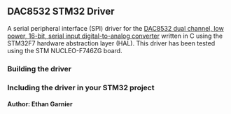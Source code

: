 ## DAC8532 STM32 Driver
A serial peripheral interface (SPI) driver for the [DAC8532 dual channel, low power, 16-bit, serial input digital-to-analog converter](https://www.ti.com/lit/ds/symlink/dac8532.pdf?ts=1714978561542&ref_url=https%253A%252F%252Fwww.ti.com%252Fproduct%252FDAC8532) written in C using the STM32F7 hardware abstraction layer (HAL). This driver has been tested using the STM NUCLEO-F746ZG board.

### Building the driver

### Including the driver in your STM32 project

#### Author: Ethan Garnier

